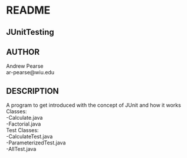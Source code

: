 <h1>README</h1>
<h2>JUnitTesting</h2>
<h2>AUTHOR</h2>
<p>Andrew Pearse<br>ar-pearse@wiu.edu</p>
<h2>DESCRIPTION</h2>
<p>A program to get introduced with the concept of JUnit and how it works<br>
   Classes:<br>
     -Calculate.java<br>
     -Factorial.java<br>
   Test Classes:<br>
     -CalculateTest.java<br>
     -ParameterizedTest.java<br>
     -AllTest.java</p>
